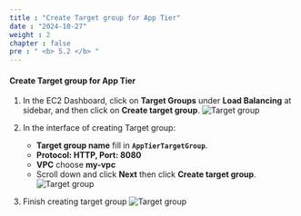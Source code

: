 ```yaml
---
title : "Create Target group for App Tier"
date : "2024-10-27"
weight : 2
chapter : false
pre : " <b> 5.2 </b> "
---
```


#### Create Target group for App Tier
1. In the EC2 Dashboard, click on **Target Groups** under **Load Balancing** at sidebar, and then click on **Create target group**.
![Target group](/workshop01-AWS-FCJ-2025/images/5-2/01.png?width=50pc)

2. In the interface of creating Target group:
    - **Target group name** fill in **`AppTierTargetGroup`**.
    - **Protocol: HTTP, Port: 8080**
    - **VPC** choose **my-vpc**
    - Scroll down and click **Next** then click **Create target group**.
![Target group](/workshop01-AWS-FCJ-2025/images/5-2/02.png?width=50pc)

3. Finish creating target group
![Target group](/workshop01-AWS-FCJ-2025/images/5-2/03.png?width=50pc)
